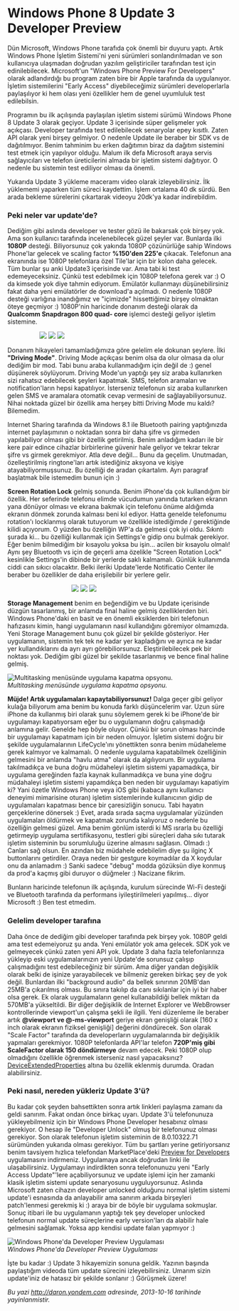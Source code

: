# Windows Phone 8 Update 3 Developer Preview 

Dün Microsoft, Windows Phone tarafıda çok önemli bir duyuru yaptı. Artık
Windows Phone İşletim Sistemi'ni yeni sürümleri sonlandırılmadan ve son
kullanıcıya ulaşmadan doğrudan yazılım geliştiriciler tarafından test
için edinilebilecek. Microsoft'un "Windows Phone Preview For Developers"
olarak adlandırdığı bu program zaten bire bir Apple tarafında da
uygulanıyor. İşletim sistemilerini "Early Access" diyebileceğimiz
sürümleri developerlarla paylaşılıyor ki hem olası yeni özellikler hem
de genel uyumluluk test edilebilsin.

Programın bu ilk açılışında paylaşılan işletim sistemi sürümü Windows
Phone 8 Update 3 olarak geçiyor. Update 3 içerisinde süper gelişmeler
yok açıkçası. Developer tarafında test edilebilecek senaryolar epey
kısıtlı. Zaten API olarak yeni birşey gelmiyor. O nedenle Update ile
beraber bir SDK vs de dağıtılmıyor. Benim tahminim bu erken dağıtımın
biraz da dağıtım sistemini test etmek için yapılıyor olduğu. Malum ilk
defa Microsoft araya servis sağlayıcıları ve telefon üreticilerini
almada bir işletim sistemi dağıtıyor. O nedenle bu sistemin test
ediliyor olması da önemli.

Yukarıda Update 3 yükleme maceramı video olarak izleyebilirsiniz. İlk
yüklememi yaparken tüm süreci kaydettim. İşlem ortalama 40 dk sürdü. Ben
arada bekleme sürelerini çıkartarak videoyu 20dk'ya kadar indirebildim.

### Peki neler var update'de?  

Dediğim gibi aslında developer ve tester gözü ile bakarsak çok birşey
yok. Ama son kullanıcı tarafında incelenebilecek güzel şeyler var.
Bunlarda ilki **1080P** desteği. Biliyorsunuz çok yakında 1080P
çözünürlüğe sahip Windows Phone'lar gelecek ve scaling factor **%150'den
225'e** çıkacak. Telefonun ana ekranında ise 1080P telefonlara özel
Tile'lar için bir kolon daha gelecek. Tüm bunlar şu anki Update3
içerisinde var. Ama tabi ki test edemeyeceksiniz. Çünkü test edebilmek
için 1080P telefona gerek var :) O da kimsede yok diye tahmin ediyorum.
Emülatör kullanmayı düşünebilirsiniz fakat daha yeni emülatörler de
download'a açılmadı. O nedenle 1080P desteği varlığına inandığımız ve
"içimizde" hissettiğimiz birşey olmaktan öteye geçmiyor :) 1080P'nin
haricinde donanım desteği olarak da **Qualcomm Snapdragon 800 quad-
core** işlemci desteği geliyor işletim sistemine.

<div id="photos_WP8_Update3_Preview_DriveMode"
style="width: 360px; display: block; margin-left: auto;  margin-right: auto;">

[![](../media/Windows_Phone_8_Update_3_Developer_Preview/drivingmode_s.png)](../media/Windows_Phone_8_Update_3_Developer_Preview/drivingmode.png)
[![](../media/Windows_Phone_8_Update_3_Developer_Preview/drivingmode_2_s.png)](../media/Windows_Phone_8_Update_3_Developer_Preview/drivingmode_2.png)
[![](../media/Windows_Phone_8_Update_3_Developer_Preview/drivingmode_3_s.png)](../media/Windows_Phone_8_Update_3_Developer_Preview/drivingmode_3.png)

</div>

Donanım hikayeleri tamamladığımıza göre gelelim ele dokunan şeylere.
İlki **"Driving Mode"**. Driving Mode açıkçası benim olsa da olur olmasa
da olur dediğim bir mod. Tabi bunu araba kullanmadığım için değil de :)
genel düşünerek söylüyorum. Driving Mode'un yaptığı şey siz araba
kullanırken sizi rahatsız edebilecek şeyleri kapatmak. SMS, telefon
aramaları ve notification'ların hepsi kapatılıyor. İsterseniz telefonun
siz araba kullanırken gelen SMS ve aramalara otomatik cevap vermesini de
sağlayabiliyorsunuz. Nihai noktada güzel bir özellik ama herşey bitti
Driving Mode mu kaldı? Bilemedim.

Internet Sharing tarafında da Windows 8.1 ile Bluetooth pairing
yaptığınızda internet paylaşımının o noktadan sonra bir daha şifre vs
girmeden yapılabiliyor olması gibi bir özellik getirilmiş. Benim
anladığım kadarı ile bir kere pair edince cihazlar birbirlerine güvenir
hale geliyor ve tekrar tekrar şifre vs girmek gerekmiyor. Atla deve
değil... Bunu da geçelim. Unutmadan, özelleştirilmiş ringtone'ları artık
istediğiniz aksyona ve kişiye atayabiliyormuşsunuz. Bu özelliği de
aradan çıkartalım. Ayrı paragraf başlatmak bile istemedim bunun için :)

**Screen Rotation Lock** gelmiş sonunda. Benim iPhone'da çok kullandığım
bir özellik. Her seferinde telefonu elimde vücudumun yanında tutarken
ekranın yana dönüyor olması ve ekrana bakmak için telefonu önüme
aldığımda ekranın dönmek zorunda kalması beni kıl ediyor. Hatta genelde
telefonumu rotation'ı locklanmış olarak tutuyorum ve özellikle
istediğimde / gerektiğinde kilidi açıyorum. O yüzden bu özelliğin WP'a
da gelmesi çok iyi oldu. Sıkıntı şurada ki... bu özelliği kullanmak için
Settings'e gidip onu bulmak gerekiyor. Eğer benim bilmediğim bir
kısayolu yoksa bu işin... acilen bir kısayolu olmalı! Aynı şey Bluetooth
vs için de geçerli ama özelikle "Screen Rotation Lock" kesinlikle
Settings'in dibinde bir yerlerde saklı kalmamalı. Günlük kullanımda
ciddi can sıkıcı olacaktır. Belki ileriki Update'lerde Notificatio
Center ile beraber bu özellikler de daha erişilebilir bir yerlere gelir.

<div id="photos_WP8_Update3_Preview_Storage"
style="width: 360px; display: block; margin-left: auto;  

margin-right: auto;">

[![](../media/Windows_Phone_8_Update_3_Developer_Preview/storage_s.png)](../media/Windows_Phone_8_Update_3_Developer_Preview/storage.png)
[![](../media/Windows_Phone_8_Update_3_Developer_Preview/storage_2_s.png)](../media/Windows_Phone_8_Update_3_Developer_Preview/storage_2.png)
[![](../media/Windows_Phone_8_Update_3_Developer_Preview/storage_3_s.png)](../media/Windows_Phone_8_Update_3_Developer_Preview/storage_3.png)

</div>

**Storage Management** benim en beğendiğim ve bu Update içerisinde
düzgün tasarlanmış, bir anlamda final haline gelmiş özelliklerden biri.
Windows Phone'daki en basit ve en önemli eksiklerden biri telefonun
hafızasını kimin, hangi uygulamanın nasıl kullandığını göremiyor
olmamızda. Yeni Storage Management bunu çok güzel bir şekilde
gösteriyor. Her uygulamanın, sistemin tek tek ne kadar yer kapladığını
ve ayrıca ne kadar yer kullandıklarını da ayrı ayrı görebiliorsunuz.
Eleştirilebilecek pek bir noktası yok. Dediğim gibi güzel bir şekilde
tasarlanmış ve bence final haline gelmiş.

![Multitasking menüsünde uygulama kapatma
opsyonu.](../media/Windows_Phone_8_Update_3_Developer_Preview/app_shutdown.jpg)\
*Multitasking menüsünde uygulama kapatma opsyonu.*

**Müjde! Artık uygulamaları kapaytabiliyorsunuz!** Dalga geçer gibi
geliyor kulağa biliyorum ama benim bu konuda farklı düşüncelerim var.
Uzun süre iPhone da kullanmış biri olarak şunu söylemem gerek ki be
iPhone'de bir uygulamayı kapatıyorsam eğer bu o uygulamanın doğru
çalışmadığı anlamına gelir. Genelde hep böyle oluyor. Çünkü bir sorun
olması harcinde bir uygulamayı kapatmam için bir neden olmuyor. İşletim
sistemi doğru bir şekilde uygulamalarının LifeCycle'ını yönettikten
sonra benim müdaheleme gerek kalmıyor ve kalmamalı. O nedenle uygulama
kapatabilmek özelliğinin gelmesini bir anlamda "havlu atma" olarak da
algılıyorum. Bir uygulama takılmadıkça ve buna doğru müdaheleyi işletim
sistemi yapamadıkça, bir uygulama gereğinden fazla kaynak kullanmadıkça
ve buna yine doğru müdahaleyi işletim sistemi yapamdıkça ben neden bir
uygulamayı kapatiyim ki? Yani özetle Windows Phone veya iOS gibi (kabaca
aynı kullanıcı deneyimi mimarisine oturan) işletim sistemlerinde
kullanıcının gidip de uygulamaları kapatması bence bir çaresizliğin
sonucu. Tabi hayatın gerçeklerine dönersek :) Evet, arada sırada saçma
uygulamalar yüzünden uygulamaları öldürmek ve kapatmak zorunda kalıyoruz
o nedenle bu özelliğin gelmesi güzel. Ama benim gönlüm isterdi ki MS
ısrarla bu özelliği getirmeyip uygulama sertifikasyonu, testleri gibi
süreçleri daha sıkı tutarak işletim sisteminin bu sorumluluğu üzerine
almasını sağlasın. Olmadı :) Canları sağ olsun. En azından biz müdahele
edebilelim diye şu ilginç X buttonlarını getirdiler. Oraya neden bir
gestgure koymadılar da X koydular onu da anlamadım :) Sanki sadece
"debug" modda gözüksün diye konmuş da prod'a kaçmış gibi duruyor o
düğmeler :) Nacizane fikrim.

Bunların haricinde telefonun ilk açılışında, kurulum sürecinde Wi-Fi
desteği ve Bluetooth tarafında da performans iyileştirilmeleri
yapılmış... diyor Microsoft :) Ben test etmedim.

### Gelelim developer tarafına  

Daha önce de dediğim gibi developer tarafında pek birşey yok. 1080P
geldi ama test edemeiyoruz şu anda. Yeni emülatör yok ama gelecek. SDK
yok ve gelmeyecek çünkü zaten yeni API yok. Update 3 daha fazla
telefonlarınıza yükleyip eski uygulamalarınızın yeni Update'de sorunsuz
çalışıp çalışmadığını test edebileceğiniz bir sürüm. Ama diğer yandan
değişiklik olarak belki de işinize yarayabilecek ve bilmeniz gereken
birkaç şey de yok değil. Bunlardan ilki "background audio" da bellek
sınırının 20MB'dan 25MB'a çıkarılmış olması. Bu sınıra takılıp da canı
sıkılanlar için iyi bir haber olsa gerek. Ek olarak uygulamaların genel
kullanabildiği bellek miktarı da 570MB'a yükseltildi. Bir diğer
değişiklik de Internet Explorer ve WebBrowser kontrollerinde viewport'un
çalışma şekli ile ilgili. Yeni düzenleme ile beraber artık **@viewport
ve @-ms-viewport** geriye ekran genişliği olarak [160 x inch olarak
ekranın fiziksel genişliği] değerini döndürecek. Son olarak "Scale
Factor" tarafında da developerların uygulamalarında bir değişiklik
yapmaları gerekmiyor. 1080P telefonlarda API'lar telefon **720P'miş gibi
ScaleFactor olarak 150 döndürmeye** devam edecek. Peki 1080P olup
olmadığını özellikle öğrenmek isterseniz nasıl yapacaksınız?
[DeviceExtendedProperties](http://msdn.microsoft.com/en-%0A%0Aus/library/windowsphone/develop/microsoft.phone.info.deviceextendedproperties(v=vs.105).aspx)
altına bu özellik eklenmiş durumda. Oradan alabilirsiniz.

### Peki nasıl, nereden yükleriz Update 3'ü?  

Bu kadar çok şeyden bahsettikten sonra artık linkleri paylaşma zamanı da
geldi sanırım. Fakat ondan önce birkaç uyarı. Update 3'ü telefonunuza
yükleyebilmeniz için bir Windows Phone Developer hesabınız olması
gerekiyor. O hesap ile "Developer Unlock" olmuş bir telefonunuz olması
gerekiyor. Son olarak telefonun işletim sisteminin de 8.0.10322.71
sürümünden yukarıda olması gerekiyor. Tüm bu şartları yerine
getiriyorsanız benim tavsiyem hızlıca telefondan MarketPlace'deki
[Preview for
Developers](https://go.microsoft.com/fwlink/p/?LinkId=324357)
uygulamasını indirmeniz. Uygulamaya ancak doğrudan linki ile
ulaşabilirsiniz. Uygulamayı indirdikten sonra telefonunuzu yeni "Early
Access Update"'lere açabiliyorsunuz ve update işlemi için her zamanki
klasik işletim sistemi update senaryosunu uyguluyorsunuz. Aslında
Microsoft zaten cihazın developer unlocked olduğunu normal işletim
sistemi update'i esnasında da anlayabilir ama sanırım arkada birşeyleri
patch'lenmesi gerekmiş ki :) araya bir de böyle bir uygulama sokmuşlar.
Sonuç itibari ile bu uygulamanın yaptığı tek şey developer unlocked
telefonun normal update süreçlerine early version'ları da alabilir hale
gelmesini sağlamak. Yoksa app kendisi update falan yapmıyor :)

![Windows Phone'da Developer Preview
Uygulaması](../media/Windows_Phone_8_Update_3_Developer_Preview/developer_preview.png)\
*Windows Phone'da Developer Preview Uygulaması*

İşte bu kadar :) Update 3 hikayemizin sonuna geldik. Yazının başında
paylaştığım videoda tüm update sürecini izleyebilirsiniz. Umarım sizin
update'iniz de hatasız bir şekilde sonlanır :) Görüşmek üzere!


*Bu yazi http://daron.yondem.com adresinde, 2013-10-16 tarihinde yayinlanmistir.*